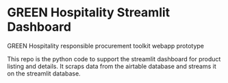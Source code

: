# GREEN Hospitality Streamlit Dashboard
GREEN Hospitality responsible procurement toolkit webapp prototype

This repo is the python code to support the streamlit dashboard for product listing and details. It scraps data from the airtable database
and streams it on the streamlit database.
